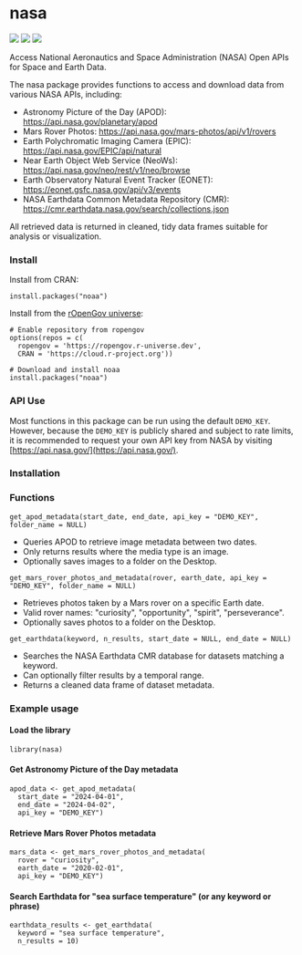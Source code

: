 # nasa

[![](https://cranlogs.r-pkg.org/badges/nasa)](https://cran.r-project.org/package=nasa)
[![](https://cranlogs.r-pkg.org/badges/grand-total/nasa)](https://cran.r-project.org/package=nasa)
[![](https://www.r-pkg.org/badges/version/nasa)](https://CRAN.R-project.org/package=nasa)

Access National Aeronautics and Space Administration (NASA) Open APIs for Space and Earth Data.

The nasa package provides functions to access and download data from various NASA APIs, including:
- Astronomy Picture of the Day (APOD): https://api.nasa.gov/planetary/apod
- Mars Rover Photos: https://api.nasa.gov/mars-photos/api/v1/rovers
- Earth Polychromatic Imaging Camera (EPIC): https://api.nasa.gov/EPIC/api/natural
- Near Earth Object Web Service (NeoWs): https://api.nasa.gov/neo/rest/v1/neo/browse
- Earth Observatory Natural Event Tracker (EONET): https://eonet.gsfc.nasa.gov/api/v3/events
- NASA Earthdata Common Metadata Repository (CMR): https://cmr.earthdata.nasa.gov/search/collections.json

All retrieved data is returned in cleaned, tidy data frames suitable for analysis or visualization.

### Install 

Install from CRAN:
```
install.packages("noaa")
```

Install from the [rOpenGov universe](https://ropengov.r-universe.dev/ui#builds):
```
# Enable repository from ropengov
options(repos = c(
  ropengov = 'https://ropengov.r-universe.dev',
  CRAN = 'https://cloud.r-project.org'))
  
# Download and install noaa
install.packages("noaa")
```

### API Use

Most functions in this package can be run using the default `DEMO_KEY`. However, because the `DEMO_KEY` is publicly shared and subject to rate limits, it is recommended to request your own API key from NASA by visiting [https://api.nasa.gov/](https://api.nasa.gov/).

### Installation

### Functions

`get_apod_metadata(start_date, end_date, api_key = "DEMO_KEY", folder_name = NULL)`
- Queries APOD to retrieve image metadata between two dates.
- Only returns results where the media type is an image.
- Optionally saves images to a folder on the Desktop.

`get_mars_rover_photos_and_metadata(rover, earth_date, api_key = "DEMO_KEY", folder_name = NULL)`
- Retrieves photos taken by a Mars rover on a specific Earth date.
- Valid rover names: "curiosity", "opportunity", "spirit", "perseverance".
- Optionally saves photos to a folder on the Desktop.

`get_earthdata(keyword, n_results, start_date = NULL, end_date = NULL)`
- Searches the NASA Earthdata CMR database for datasets matching a keyword.
- Can optionally filter results by a temporal range.
- Returns a cleaned data frame of dataset metadata.

### Example usage

#### Load the library
`library(nasa)`

#### Get Astronomy Picture of the Day metadata
```
apod_data <- get_apod_metadata(
  start_date = "2024-04-01",
  end_date = "2024-04-02",
  api_key = "DEMO_KEY")
```

#### Retrieve Mars Rover Photos metadata
```
mars_data <- get_mars_rover_photos_and_metadata(
  rover = "curiosity",
  earth_date = "2020-02-01",
  api_key = "DEMO_KEY")
```

#### Search Earthdata for "sea surface temperature" (or any keyword or phrase)
```
earthdata_results <- get_earthdata(
  keyword = "sea surface temperature",
  n_results = 10)
```

